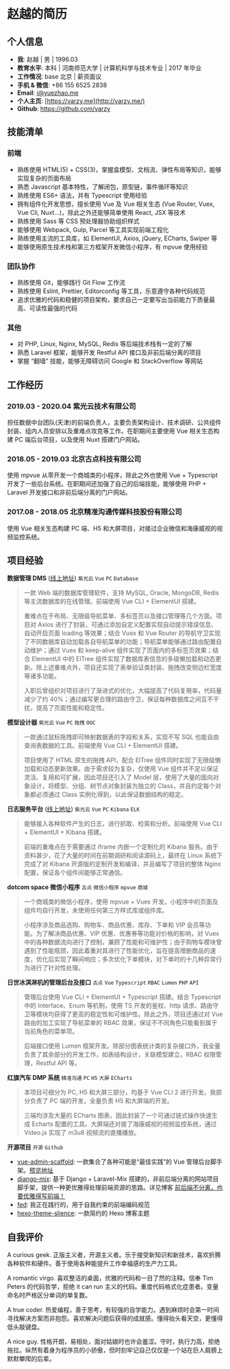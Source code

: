 # 赵越的简历

## 个人信息

- **我**: 赵越 | 男 | 1996.03
- **教育水平**: 本科 | 河南师范大学 | 计算机科学与技术专业 | 2017 年毕业
- **工作情况**: base 北京 | 薪资面议
- **手机 & 微信**: +86 155 6525 2838
- **Email**: i@yuezhao.me
- **个人主页**: [https://varzy.me](http://varzy.me/)
- **Github**: <https://github.com/varzy>

## 技能清单

### 前端

- 熟练使用 HTML(5) + CSS(3)，掌握盒模型、文档流、弹性布局等知识，能够实现复杂的页面布局
- 熟悉 Javascript 基本特性，了解闭包，原型链，事件循环等知识
- 熟练使用 ES6+ 语法，并有 Typescript 使用经验
- 拥有组件化开发思想，擅长使用 Vue 及 Vue 相关生态 (Vue Router, Vuex, Vue Cli, Nuxt...)，除此之外还能够简单使用 React, JSX 等技术
- 熟练使用 Sass 等 CSS 预处理器协助组织样式
- 能够使用 Webpack, Gulp, Parcel 等工具实现前端工程化
- 熟练使用主流的工具库，如 ElementUI, Axios, jQuery, ECharts, Swiper 等
- 能够使用原生技术栈和第三方框架开发微信小程序，有 mpvue 使用经验

### 团队协作

- 熟练使用 Git，能够践行 Git Flow 工作流
- 熟练使用 Eslint, Prettier, Editorconfig 等工具，乐意遵守各种代码规范
- 追求优雅的代码和稳健的项目架构，要求自己一定要写出当前能力下质量最高、可读性最强的代码

### 其他

- 对 PHP, Linux, Nginx, MySQL, Redis 等后端技术栈有一定的了解
- 熟悉 Laravel 框架，能够开发 Restful API 接口及非前后端分离的项目
- 掌握 “翻墙” 技能，能够无障碍访问 Google 和 StackOverflow 等网站

## 工作经历

### 2019.03 - 2020.04 紫光云技术有限公司

担任数据中台团队(天津)的前端负责人，主要负责架构设计、技术调研、公共组件封装、组内人员安排以及重难点攻克等工作。在职期间主要使用 Vue 相关生态构建 PC 端后台项目，以及使用 Nuxt 搭建门户网站。

### 2018.05 - 2019.03 北京古点科技有限公司

使用 mpvue 从零开发一个商城类的小程序，除此之外也使用 Vue + Typescript 开发了一些后台系统。在职期间还加强了自己的后端技能，能够使用 PHP + Laravel 开发接口和非前后端分离的门户网站。

### 2017.08 - 2018.05 北京精准沟通传媒科技股份有限公司

使用 Vue 相关生态构建 PC 端、H5 和大屏项目，对接过企业微信和海康威视的视频监控系统。

## 项目经验

**数据管理 DMS** ([线上地址](https://www.unicloud.com/product/dms))    `紫光云` `Vue` `PC` `Database`

> 一款 Web 端的数据库管理软件，支持 MySQL, Oracle, MongoDB, Redis 等主流数据库的在线管理。前端使用 Vue CLI + ElementUI 搭建。
>
> 重难点在于布局、无限级导航菜单、多标签页以及接口管理等几个方面。项目对 Axios 进行了封装，可通过添加自定义配置实现自动提示错误信息、自动开启页面 loading 等效果；结合 Vuex 和 Vue Router 的导航守卫实现了不同数据库自动加载各自导航菜单的功能；导航菜单能够通过路由配置自动维护；通过 Vuex 和 keep-alive 组件实现了页面内的多标签页效果；结合 ElementUI 中的 ElTree 组件实现了数据库表信息的多级懒加载和动态更新。除上述重难点外，项目还实现了表单验证类封装、拖拽改变侧边栏宽度等诸多功能。
>
> 入职后曾组织对项目进行了渐进式的优化，大幅提高了代码复用率，代码量减少了约 40%；通过编写更合理的路由守卫，保证每种数据库之间互不干扰，提高了页面性能和稳定性。

**模型设计器**    `紫光云` `Vue` `PC` `拖拽` `OOC`

> 一款通过鼠标拖拽即可映射数据表的字段和关系，实现不写 SQL 也能自由查询表数据的工具。前端使用 Vue CLI + ElementUI 搭建。
>
> 项目使用了 HTML 原生的拖拽 API，配合 ElTree 组件同时实现了无限级懒加载和动态更新效果。由于需求较为复杂，仅使用 Vue 组件并不足以保证灵活、复用和可扩展，因此项目还引入了 Model 层，使用了大量的面向对象设计，将模型、分组、树节点对象封装为独立的 Class，并且约定每个对象都必须通过 Class 实例化得到，以此保证数据结构的稳定。

**日志服务平台** ([线上地址](https://www.unicloud.com/product/logservice))    `紫光云` `Vue` `PC` `Kibana` `ELK`

> 能够接入各种软件产生的日志，进行抓取、检索和分析。前端使用 Vue CLI + ElementUI + Kibana 搭建。
>
> 前端的重难点在于需要通过 iframe 内嵌一个定制化的 Kibana 服务。由于资料甚少，花了大量的时间在前期调研和阅读源码上，最终在 Linux 系统下完成了对 Kibana 开源版的定制开发和编译，并且编写了项目的整体 Nginx 配置，保证各个组件间能够正常通信。

**dotcom space 微信小程序**    `古点` `微信小程序` `mpvue` `商城`

> 一个商城类的微信小程序，使用 mpvue + Vuex 开发。小程序中的页面及组件均自行开发，未使用任何第三方样式库或组件库。
>
> 小程序涉及商品选购、购物车、商品优惠、库存、下单和 VIP 会员等功能。为了解决商品优惠、VIP 优惠、优惠券等功能对价格的影响，对 Vuex 中的各种数据流向进行了控制，兼顾了性能和可维护性；由于购物车模块曾遇到了性能瓶颈，因此着重对其进行了性能优化，旨在提高增删商品的速度，优化后实现了瞬间响应；多次优化下单模块，对下单时的十几种异常行为进行了针对性处理。

**日世冰淇淋机的管理后台及接口**    `古点` `Vue` `Typescript` `RBAC` `Lumen` `PHP` `API`

> 管理后台使用 Vue CLI + ElementUI + Typescript 搭建。结合 Typescript 中的 Interface、Enum 等机制，使用 TS 开发的鉴权、http 请求、路由守卫等模块均获得了更高的稳定性和可维护性。除此之外，项目还通过对 Vue 路由的加工实现了导航菜单的 RBAC 效果，保证不不同角色只能看到属于当前角色的菜单项。
>
> 后端接口使用 Lumen 框架开发。除部分图表统计类的复杂接口外，我全量负责了其余部分的开发工作，如表结构设计，关联模型建立，RBAC 权限管理，Restful API 等。

**红旗汽车 DMP 系统**    `精准沟通` `PC` `H5` `大屏` `ECharts`

> 本项目可细分为 PC, H5 和大屏三部分，均基于 Vue CLI 2 进行开发。我部分负责了 PC 端的开发，全量负责 H5 和大屏端的开发。
>
> 三端均涉及大量的 ECharts 图表，因此封装了一个可通过链式操作快速生成 Echarts 配置的工具。大屏端还对接了海康威视的视频监控系统，通过 Video.js 实现了 m3u8 视频流的直播播放。

**开源项目**    `开源` `Github`

* [vue-admin-scaffold](https://github.com/varzy/vue-admin-scaffold): 一款集合了各种可能是“最佳实践”的 Vue 管理后台脚手架。[预览地址](https://varzy.me/vue-admin-scaffold/)
* [django-mix](https://github.com/varzy/django-mix): 基于 Django + Laravel-Mix 搭建的，非前后端分离的网站项目脚手架，提供一种更优雅得处理前端资源的思路。详见博客 [前后端不分离，也要优雅得写前端！](https://varzy.me/blog/2019/eleganter-site-fe/)
* [fed](https://varzy.me/fed/): 我正在践行的，用于自我约束的前端编码规范
* [hexo-theme-slience](https://github.com/varzy/hexo-theme-slience): 一款简约的 Hexo 博客主题

## 自我评价

A curious geek. 正版主义者，开源主义者。乐于接受新知识和新技术，喜欢折腾各种软件和硬件。善于使用各种能提升工作幸福感的生产力工具。

A romantic virgo. 喜欢整洁的桌面，优雅的代码和一目了然的注释。信奉 Tim Peters 的代码哲学，拒绝 it can run 主义的代码。重度代码格式化症患者。变量命名时严格区分单词的单复数。

A true coder. 热爱编程，善于思考，有较强的自学能力。遇到麻烦时会第一时间寻找解决方案而非抱怨。喜欢解决问题后获得的成就感。懂得抬头看天空，更懂得低头敲键盘。

A nice guy. 性格开朗，易相处，面对姑娘时也许会羞涩。守时，执行力高，拒绝拖拉。纵然有着身为程序员的小骄傲，但时刻牢记自己仅仅是一个站在巨人肩膀上默默攀爬的后辈。
